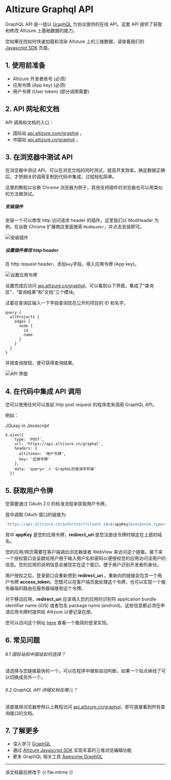 # Altizure Graphql API

GraphQL API 是一组以 [GraphQL](http://graphql.org/learn/) 为协议提供的在线 API。这套 API 提供了获取和修改 Altizure 上基础数据的能力。

您如果在找如何快速加载和渲染 Altizure 上的三维数据，请查看我们的 [Javascript SDK](jssdk.md) 页面。

## 1. 使用前准备

* Altizure 开发者账号 (必须)
* 应用令牌 (App key) (必须)
* 用户令牌 (User token) (部分调用需要)

## 2. API 网址和文档

API 调用和文档的入口：
* 国际站 [api.altizure.com/graphql](https://api.altizure.com/graphql) 。
* 中国站 [api.altizure.cn/graphql](https://api.altizure.cn/graphql) 。

## 3. 在浏览器中测试 API

在浏览器中测试 API，可以在浏览文档的同时测试，提高开发效率。确定数据正确后，才把相关的调用复制到代码中集成，过程轻松简单。

这里的教程以谷歌 Chrome 浏览器为例子，其他支持插件的浏览器也可以用类似的方法做测试。

##### 安装插件

安装一个可以修改 http 访问请求 header 的插件。这里我们以 ModHeader 为例。在谷歌 Chrome 扩展商店里面搜索 `ModHeader`，并点击安装即可。

![安装插件](img/install_extension.png)

##### 设置插件修改 http header

在 http request header，添加`key`字段，填入应用令牌 (App key)。

![设置应用令牌](img/set_key.png)

设置完成后访问 [api.altizure.cn/graphql](https://api.altizure.cn/graphql)，可以看到以下界面，集成了“查询区”，“查询结果”和“文档”三个模块。

试着在查询区输入一下字段查询现在公开的项目的 ID 和名字。

```
query {
  allProjects {
    edges {
      node {
        id
        name
      }
    }
  }
}
```

并按查询按钮，便可获得查询结果。

![API 界面](img/api_ui.png)

## 4. 在代码中集成 API 调用

您可以使用任何可以发起 http post request 的程序库来调用 GraphQL API。

例如：

*JQurey in Javascript*

```
$.ajax({
    type: 'POST',
    url: 'https://api.altizure.cn/graphql',
    headers: {
      altitoken: '用户令牌',
      key: '应用令牌'
    },
    data: 'query=' + 'GraphGL的查询字符串'
  })
```

## 5. 获取用户令牌

您需要通过 OAuth 2.0 的标准流程来获取用户令牌。

其中调取 OAuth 窗口的链接为:
``` js
`https://api.altizure.cn/auth/start?client_id=${appKey}&response_type=token&redirect_uri=${redirect_uri}`
```

其中 **appKey** 是您的应用令牌，**redirect_uri** 是您注册该令牌时绑定在上面的域名。

您的应用/网页需要在客户端调出浏览器或者 WebView 来访问这个链接。接下来一个授权窗口会呈献给用户用于输入用户名和密码以便授权您的应用访问该用户的信息。您的应用的说明信息会被现实在这个窗口，便于用户识别开发者的身份。

用户授权之后，登录窗口会重新想到 **redirect_uri** 。重新向的链接会包含一个用户令牌 **access_token**。您既可以在客户端页面处理这个令牌，也可以实现一个服务器端的路由在服务器端接收这个令牌。

对于移动应用，**redirect_uri** 应该填入您的应用的识别符 application bundle identifier name (iOS) 或者包名 package name (android)。这些信息都必须在申请应用令牌时提供给 Altizure 以便记录在册。

您可以访问这个网址 [here](https://github.com/altizure/api-demo-minimal/blob/master/index.html) 查看一个极简的登录实现。

## 6. 常见问题

###### 6.1 国际站和中国站如何选择？

请选择与您链接最快的一个。可以在程序中做些自动判断，如果一个站点掉线了可以切换成另外一个。

###### 6.2 GraphQL API 详细文档在哪儿？

请直接用浏览器参照以上教程访问 [api.altizure.cn/graphql](https://api.altizure.cn/graphql)，即可直接看到所有查询接口的文档。


## 7. 了解更多

* 深入学习 [GraphQL](http://graphql.org/learn/)
* 通过 [Altizure Javascript SDK](jssdk.md) 实现丰富的三维浏览编辑功能
* 更多 GraphQL 相关工具 [Awesome GraphGL](https://github.com/chentsulin/awesome-graphql)

---

该文档最后修改于 {{ file.mtime }}
